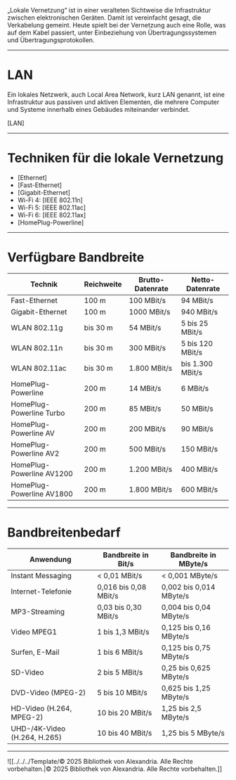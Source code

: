 „Lokale Vernetzung“ ist in einer veralteten Sichtweise die Infrastruktur zwischen elektronischen Geräten. Damit ist vereinfacht gesagt, die Verkabelung gemeint. Heute spielt bei der Vernetzung auch eine Rolle, was auf dem Kabel passiert, unter Einbeziehung von Übertragungssystemen und Übertragungsprotokollen.

---

# LAN 
Ein lokales Netzwerk, auch Local Area Network, kurz LAN genannt, ist eine Infrastruktur aus passiven und aktiven Elementen, die mehrere Computer und Systeme innerhalb eines Gebäudes miteinander verbindet.

[LAN]

---

# Techniken für die lokale Vernetzung

- [Ethernet]
- [Fast-Ethernet]
- [Gigabit-Ethernet]
- Wi-Fi 4: [IEEE 802.11n]
- Wi-Fi 5: [IEEE 802.11ac]
- Wi-Fi 6: [IEEE 802.11ax]
- [HomePlug-Powerline]

---

# Verfügbare Bandbreite

|Technik|Reichweite|Brutto-Datenrate|Netto-Datenrate|
|---|---|---|---|
|Fast-Ethernet|100 m|100 MBit/s|94 MBit/s|
|Gigabit-Ethernet|100 m|1000 MBit/s|940 MBit/s|
|WLAN 802.11g|bis 30 m|54 MBit/s|5 bis 25 MBit/s|
|WLAN 802.11n|bis 30 m|300 MBit/s|5 bis 120 MBit/s|
|WLAN 802.11ac|bis 30 m|1.800 MBit/s|bis 1.300 MBit/s|
|HomePlug-Powerline|200 m|14 MBit/s|6 MBit/s|
|HomePlug-Powerline Turbo|200 m|85 MBit/s|50 MBit/s|
|HomePlug-Powerline AV|200 m|200 MBit/s|90 MBit/s|
|HomePlug-Powerline AV2|200 m|500 MBit/s|150 MBit/s|
|HomePlug-Powerline AV1200|200 m|1.200 MBit/s|400 MBit/s|
|HomePlug-Powerline AV1800|200 m|1.800 MBit/s|600 MBit/s|

---

# Bandbreitenbedarf

|Anwendung|Bandbreite in Bit/s|Bandbreite in MByte/s|
|---|---|---|
|Instant Messaging|< 0,01 MBit/s|< 0,001 MByte/s|
|Internet-Telefonie|0,016 bis 0,08 MBit/s|0,002 bis 0,014 MByte/s|
|MP3-Streaming|0,03 bis 0,30 MBit/s|0,004 bis 0,04 MByte/s|
|Video MPEG1|1 bis 1,3 MBit/s|0,125 bis 0,16 MByte/s|
|Surfen, E-Mail|1 bis 6 MBit/s|0,125 bis 0,75 MByte/s|
|SD-Video|2 bis 5 MBit/s|0,25 bis 0,625 MByte/s|
|DVD-Video (MPEG-2)|5 bis 10 MBit/s|0,625 bis 1,25 MByte/s|
|HD-Video (H.264, MPEG-2)|10 bis 20 MBit/s|1,25 bis 2,5 MByte/s|
|UHD-/4K-Video (H.264, H.265)|10 bis 40 MBit/s|1,25 bis 5 MByte/s|

---

![[../../../Template/© 2025 Bibliothek von Alexandria. Alle Rechte vorbehalten.|© 2025 Bibliothek von Alexandria. Alle Rechte vorbehalten.]]



